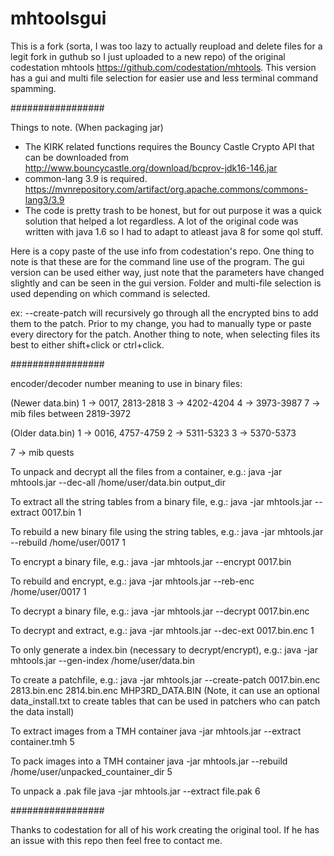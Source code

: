 # mhtoolsgui
This is a fork (sorta, I was too lazy to actually reupload and delete files for a legit fork in guthub so I just uploaded to a new repo) of the original codestation mhtools https://github.com/codestation/mhtools. This version has a gui and multi file selection for easier use and less terminal command spamming.

#################

Things to note. (When packaging jar)
- The KIRK related functions requires the Bouncy Castle Crypto API
that can be downloaded from http://www.bouncycastle.org/download/bcprov-jdk16-146.jar
- common-lang 3.9 is required. https://mvnrepository.com/artifact/org.apache.commons/commons-lang3/3.9
- The code is pretty trash to be honest, but for out purpose it was a quick solution that helped a lot regardless. A lot of the original code was written with java 1.6 so I had to adapt to atleast java 8 for some qol stuff. 

Here is a copy paste of the use info from codestation's repo. One thing to note is that these are for the command line use of the 
program. The gui version can be used either way, just note that the parameters have changed slightly and can be seen in the gui 
version. Folder and multi-file selection is used depending on which command is selected. 

ex: --create-patch <folder path> will recursively go through all the encrypted bins to add them to the patch. Prior to my change, 
you had to manually type or paste every directory for the patch. Another thing to note, when selecting files its best to either shift+click or ctrl+click.

#################

encoder/decoder number meaning to use in binary files:

(Newer data.bin)
1 -> 0017, 2813-2818
3 -> 4202-4204
4 -> 3973-3987
7 -> mib files between 2819-3972

(Older data.bin)
1 -> 0016, 4757-4759
2 -> 5311-5323
3 -> 5370-5373

7 -> mib quests

To unpack and decrypt all the files from a container, e.g.:
java -jar mhtools.jar --dec-all /home/user/data.bin output_dir

To extract all the string tables from a binary file, e.g.:
java -jar mhtools.jar --extract 0017.bin 1

To rebuild a new binary file using the string tables, e.g.:
java -jar mhtools.jar --rebuild /home/user/0017 1

To encrypt a binary file, e.g.:
java -jar mhtools.jar --encrypt 0017.bin

To rebuild and encrypt, e.g.:
java -jar mhtools.jar --reb-enc /home/user/0017 1

To decrypt a binary file, e.g.:
java -jar mhtools.jar --decrypt 0017.bin.enc

To decrypt and extract, e.g.:
java -jar mhtools.jar --dec-ext 0017.bin.enc 1

To only generate a index.bin (necessary to decrypt/encrypt), e.g.:
java -jar mhtools.jar --gen-index /home/user/data.bin

To create a patchfile, e.g.:
java -jar mhtools.jar --create-patch 0017.bin.enc 2813.bin.enc 2814.bin.enc MHP3RD_DATA.BIN
(Note, it can use an optional data_install.txt to create tables that can be used in
patchers who can patch the data install)

To extract images from a TMH container
java -jar mhtools.jar --extract container.tmh 5

To pack images into a TMH container
java -jar mhtools.jar --rebuild /home/user/unpacked_countainer_dir 5

To unpack a .pak file
java -jar mhtools.jar --extract file.pak 6

#################

Thanks to codestation for all of his work creating the original tool. If he has an issue with this repo then feel free to contact me.
